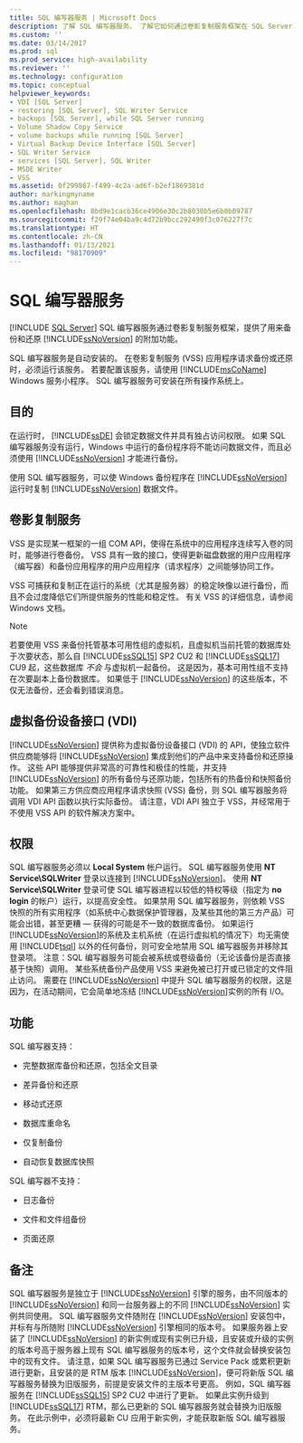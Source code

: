 ```yaml
---
title: SQL 编写器服务 | Microsoft Docs
description: 了解 SQL 编写器服务。 了解它如何通过卷影复制服务框架在 SQL Server 中提供附加的备份和还原功能。
ms.custom: ''
ms.date: 03/14/2017
ms.prod: sql
ms.prod_service: high-availability
ms.reviewer: ''
ms.technology: configuration
ms.topic: conceptual
helpviewer_keywords:
- VDI [SQL Server]
- restoring [SQL Server], SQL Writer Service
- backups [SQL Server], while SQL Server running
- Volume Shadow Copy Service
- volume backups while running [SQL Server]
- Virtual Backup Device Interface [SQL Server]
- SQL Writer Service
- services [SQL Server], SQL Writer
- MSDE Writer
- VSS
ms.assetid: 0f299867-f499-4c2a-ad6f-b2ef1869381d
author: markingmyname
ms.author: maghan
ms.openlocfilehash: 8bd9e1cacb36ce4906e30c2b8030b5e6b0b09787
ms.sourcegitcommit: f29f74e04ba9c4d72b9bcc292490f3c076227f7c
ms.translationtype: HT
ms.contentlocale: zh-CN
ms.lasthandoff: 01/13/2021
ms.locfileid: "98170909"
---
```

# <a name="sql-writer-service"></a>SQL 编写器服务
 [!INCLUDE [SQL Server](../../includes/applies-to-version/sqlserver.md)]
  SQL 编写器服务通过卷影复制服务框架，提供了用来备份和还原 [!INCLUDE[ssNoVersion](../../includes/ssnoversion-md.md)] 的附加功能。  
  
 SQL 编写器服务是自动安装的。 在卷影复制服务 (VSS) 应用程序请求备份或还原时，必须运行该服务。 若要配置该服务，请使用 [!INCLUDE[msCoName](../../includes/msconame-md.md)] Windows 服务小程序。 SQL 编写器服务可安装在所有操作系统上。  
  
## <a name="purpose"></a>目的  
 在运行时， [!INCLUDE[ssDE](../../includes/ssde-md.md)] 会锁定数据文件并具有独占访问权限。 如果 SQL 编写器服务没有运行，Windows 中运行的备份程序将不能访问数据文件，而且必须使用 [!INCLUDE[ssNoVersion](../../includes/ssnoversion-md.md)] 才能进行备份。  
  
 使用 SQL 编写器服务，可以使 Windows 备份程序在 [!INCLUDE[ssNoVersion](../../includes/ssnoversion-md.md)] 运行时复制 [!INCLUDE[ssNoVersion](../../includes/ssnoversion-md.md)] 数据文件。  
  
## <a name="volume-shadow-copy-service"></a>卷影复制服务  
 VSS 是实现某一框架的一组 COM API，使得在系统中的应用程序连续写入卷的同时，能够进行卷备份。 VSS 具有一致的接口，使得更新磁盘数据的用户应用程序（编写器）和备份应用程序的用户应用程序（请求程序）之间能够协同工作。  
  
 VSS 可捕获和复制正在运行的系统（尤其是服务器）的稳定映像以进行备份，而且不会过度降低它们所提供服务的性能和稳定性。 有关 VSS 的详细信息，请参阅 Windows 文档。  

> [!NOTE]
> 若要使用 VSS 来备份托管基本可用性组的虚拟机，且虚拟机当前托管的数据库处于次要状态，那么自 [!INCLUDE[ssSQL15](../../includes/sssql16-md.md)] SP2 CU2 和 [!INCLUDE[ssSQL17](../../includes/sssql17-md.md)] CU9 起，这些数据库 *不会* 与虚拟机一起备份。  这是因为，基本可用性组不支持在次要副本上备份数据库。  如果低于 [!INCLUDE[ssNoVersion](../../includes/ssnoversion-md.md)] 的这些版本，不仅无法备份，还会看到错误消息。
  
## <a name="virtual-backup-device-interface-vdi"></a>虚拟备份设备接口 (VDI)  
 [!INCLUDE[ssNoVersion](../../includes/ssnoversion-md.md)] 提供称为虚拟备份设备接口 (VDI) 的 API，使独立软件供应商能够将 [!INCLUDE[ssNoVersion](../../includes/ssnoversion-md.md)] 集成到他们的产品中来支持备份和还原操作。 这些 API 能够提供非常高的可靠性和极佳的性能，并支持 [!INCLUDE[ssNoVersion](../../includes/ssnoversion-md.md)] 的所有备份与还原功能，包括所有的热备份和快照备份功能。 如果第三方供应商应用程序请求快照 (VSS) 备份，则 SQL 编写器服务将调用 VDI API 函数以执行实际备份。 请注意，VDI API 独立于 VSS，并经常用于不使用 VSS API 的软件解决方案中。
  
## <a name="permissions"></a>权限  
 SQL 编写器服务必须以 **Local System** 帐户运行。 SQL 编写器服务使用 **NT Service\SQLWriter** 登录以连接到 [!INCLUDE[ssNoVersion](../../includes/ssnoversion-md.md)]。 使用 **NT Service\SQLWriter** 登录可使 SQL 编写器进程以较低的特权等级（指定为 **no login** 的帐户）运行，以提高安全性。 如果禁用 SQL 编写器服务，则依赖 VSS 快照的所有实用程序（如系统中心数据保护管理器，及某些其他的第三方产品）可能会出错，甚至更糟 — 获得的可能是不一致的数据库备份。 如果运行 [!INCLUDE[ssNoVersion](../../includes/ssnoversion-md.md)]的系统及主机系统（在运行虚拟机的情况下）均无需使用 [!INCLUDE[tsql](../../includes/tsql-md.md)] 以外的任何备份，则可安全地禁用 SQL 编写器服务并移除其登录项。  注意：SQL 编写器服务可能会被系统或卷级备份（无论该备份是否直接基于快照）调用。 某些系统备份产品使用 VSS 来避免被已打开或已锁定的文件阻止访问。 需要在 [!INCLUDE[ssNoVersion](../../includes/ssnoversion-md.md)] 中提升 SQL 编写器服务的权限，这是因为，在活动期间，它会简单地冻结 [!INCLUDE[ssNoVersion](../../includes/ssnoversion-md.md)]实例的所有 I/O。  
  
## <a name="features"></a>功能  
 SQL 编写器支持：  
  
-   完整数据库备份和还原，包括全文目录  
  
-   差异备份和还原  
  
-   移动式还原  
  
-   数据库重命名  
  
-   仅复制备份  
  
-   自动恢复数据库快照  
  
 SQL 编写器不支持：  
  
-   日志备份  
  
-   文件和文件组备份  
  
-   页面还原  
  
## <a name="remarks"></a>备注
SQL 编写器服务是独立于 [!INCLUDE[ssNoVersion](../../includes/ssnoversion-md.md)] 引擎的服务，由不同版本的 [!INCLUDE[ssNoVersion](../../includes/ssnoversion-md.md)] 和同一台服务器上的不同 [!INCLUDE[ssNoVersion](../../includes/ssnoversion-md.md)] 实例共同使用。  SQL 编写器服务文件随附在 [!INCLUDE[ssNoVersion](../../includes/ssnoversion-md.md)] 安装包中，并标有与所随附 [!INCLUDE[ssNoVersion](../../includes/ssnoversion-md.md)] 引擎相同的版本号。  如果服务器上安装了 [!INCLUDE[ssNoVersion](../../includes/ssnoversion-md.md)] 的新实例或现有实例已升级，且安装或升级的实例的版本号高于服务器上现有 SQL 编写器服务的版本号，这个文件就会替换安装包中的现有文件。  请注意，如果 SQL 编写器服务已通过 Service Pack 或累积更新进行更新，且安装的是 RTM 版本 [!INCLUDE[ssNoVersion](../../includes/ssnoversion-md.md)]，便可将新版 SQL 编写器服务替换为旧版服务，前提是安装文件的主版本号更高。  例如，SQL 编写器服务在 [!INCLUDE[ssSQL15](../../includes/sssql16-md.md)] SP2 CU2 中进行了更新。  如果此实例升级到 [!INCLUDE[ssSQL17](../../includes/sssql17-md.md)] RTM，那么已更新的 SQL 编写器服务就会替换为旧版服务。  在此示例中，必须将最新 CU 应用于新实例，才能获取新版 SQL 编写器服务。

